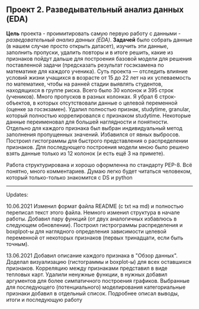 ## Проект 2. Разведывательный анализ данных (EDA)

**Цель** проекта - проимитировать самую первую работу с данными - *разведовательный анализ данных (EDA)*. 
**Задачей** было собрать данные (в нашем случае просто открыть датасет),
изучить эти данные, заполнить пропуски, удалить повторы и в итоге решить, какие из признаков пойдут дальше для построения базовой 
модели для решения поставленной задачи (предсказать результат госэкзамена по математике для каждого ученика). 
Суть проекта — отследить влияние условий жизни учащихся в возрасте от 15 до 22 лет на их успеваемость по математике, чтобы на ранней стадии выявлять студентов, находящихся в группе риска.
Всего было 30 колонок и 395 строк (учеников). Много пропусков в разных колонках.
Я убрал 6 строк-объектов, в которых отсутствовали данные о целевой переменной (оценке за госэкзамен). Удалил полностью признак, studytime, granular, который полностью коррелировался с признаком studytime. Некоторые данные переименовал для большей наглядности и понятности. Отдельно для каждого признака был выбран индивидуальный метод заполнения пропущенных значений. Избавился от явных выбросов.
Построил гистограммы для быстрого представления о распределении признаков. 
Для последующего построения модели мною было решено взять данные только из 12 колонок (и есть ещё 3 на примете). 

Работа структурирована и хорошо оформленна по стандарту PEP-8. Всё понятно, много комментариев. Думаю легко будет читаться человеком, который только-только знакомится с DS и python


***
Updates:

10.06.2021 
Изменил формат файла README (с txt на md) и полностью переписал текст этого файла.
Немного изменил структура в начале работы. Добавил пару функций (от двух аналогичных избавлюсь в следующем обновлении). Построил гистрограммы распределения и boxplpot-ы для наглядного определения зависимости целевой переменной от некоторых признаков (первых тринадцати, если быть точным).

13.06.2021
Добавил описание каждого признака в "Обзор данных".
Доделал визуализацию (гистограммы и boxplot-ы) для всех оставшихся признаков. 
Корреляцию между признаками представил в виде тепловых карт.
Удалили ненужные функции, в нужных добавил аргументов для более симпатичного построения графиков.
Выбранные для последующего (потенциального) моделирования категориальные признаки добавил в отдельный список.
Подробнее описал выводы, итоги и последующую работу
